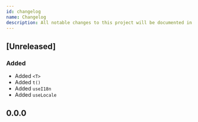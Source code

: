 ```yaml
---
id: changelog
name: Changelog
description: All notable changes to this project will be documented in this file.
---
```


## [Unreleased]

### Added

- Added `<T>`
- Added `t()`
- Added `useI18n`
- Added `useLocale`

## 0.0.0
